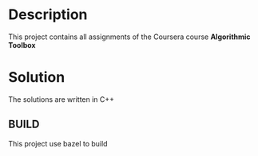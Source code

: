 # Description
This project contains all assignments of the Coursera course **Algorithmic Toolbox**

# Solution
The solutions are written in C++
## BUILD
This project use bazel to build
